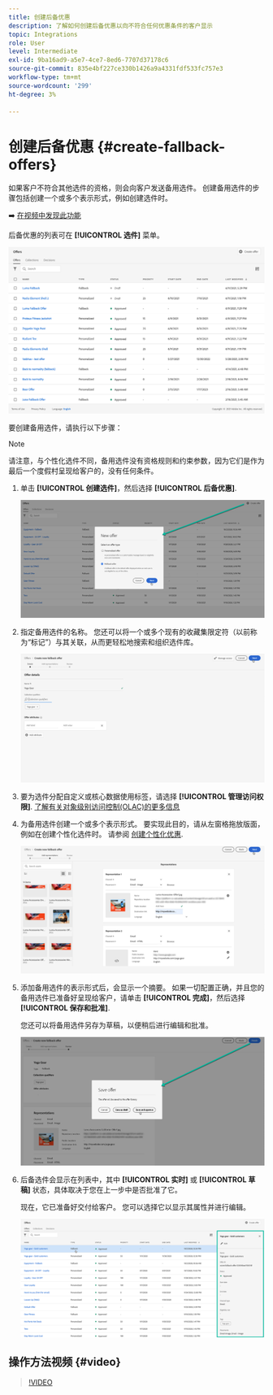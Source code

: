 ```yaml
---
title: 创建后备优惠
description: 了解如何创建后备优惠以向不符合任何优惠条件的客户显示
topic: Integrations
role: User
level: Intermediate
exl-id: 9ba16ad9-a5e7-4ce7-8ed6-7707d37178c6
source-git-commit: 835e4bf227ce330b1426a9a4331fdf533fc757e3
workflow-type: tm+mt
source-wordcount: '299'
ht-degree: 3%

---
```


# 创建后备优惠 {#create-fallback-offers}

如果客户不符合其他选件的资格，则会向客户发送备用选件。 创建备用选件的步骤包括创建一个或多个表示形式，例如创建选件时。

➡️ [在视频中发现此功能](#video)

后备优惠的列表可在 **[!UICONTROL 选件]** 菜单。

![](../assets/offers_list.png)

要创建备用选件，请执行以下步骤：

>[!NOTE]
>
>请注意，与个性化选件不同，备用选件没有资格规则和约束参数，因为它们是作为最后一个度假村呈现给客户的，没有任何条件。

1. 单击 **[!UICONTROL 创建选件]**，然后选择 **[!UICONTROL 后备优惠]**.

   ![](../assets/create_fallback.png)

1. 指定备用选件的名称。 您还可以将一个或多个现有的收藏集限定符（以前称为“标记”）与其关联，从而更轻松地搜索和组织选件库。

   ![](../assets/fallback_details.png)

1. 要为选件分配自定义或核心数据使用标签，请选择 **[!UICONTROL 管理访问权限]**. [了解有关对象级别访问控制(OLAC)的更多信息](../../administration/object-based-access.md)

1. 为备用选件创建一个或多个表示形式。 要实现此目的，请从左窗格拖放版面，例如在创建个性化选件时。 请参阅 [创建个性化优惠](../offer-library/creating-personalized-offers.md).

   ![](../assets/fallback_content.png)

1. 添加备用选件的表示形式后，会显示一个摘要。 如果一切配置正确，并且您的备用选件已准备好呈现给客户，请单击 **[!UICONTROL 完成]**，然后选择 **[!UICONTROL 保存和批准]**.

   您还可以将备用选件另存为草稿，以便稍后进行编辑和批准。

   ![](../assets/fallback_review.png)

1. 后备选件会显示在列表中，其中 **[!UICONTROL 实时]** 或 **[!UICONTROL 草稿]** 状态，具体取决于您在上一步中是否批准了它。

   现在，它已准备好交付给客户。 您可以选择它以显示其属性并进行编辑。 <!-- no suppression? -->

   ![](../assets/fallback_created.png)

## 操作方法视频 {#video}

>[!VIDEO](https://video.tv.adobe.com/v/329383?quality=12)

